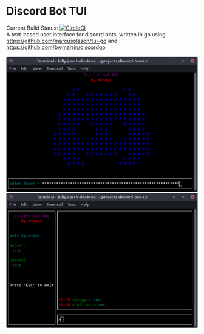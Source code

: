 # Discord Bot TUI
Current Build Status: [![CircleCI](https://circleci.com/gh/Xnopyt/discord-bot-tui.svg?style=svg)](https://circleci.com/gh/Xnopyt/discord-bot-tui)
<br />
A text-based user interface for discord bots, written in go using https://github.com/marcusolsson/tui-go and https://github.com/bwmarrin/discordgo
<br /><br />
![Screenshot 1](https://raw.githubusercontent.com/Xnopyt/discord-bot-tui/master/screenshots/scrsh1.png "Screenshot 1")
![Screenshot 2](https://raw.githubusercontent.com/Xnopyt/discord-bot-tui/master/screenshots/scrsh2.png "Screenshot 2")